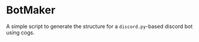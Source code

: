# BotMaker

A simple script to generate the structure for a `discord.py`-based discord bot using cogs.
